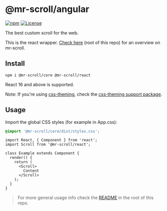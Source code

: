 # @mr-scroll/angular

[![npm](https://img.shields.io/npm/v/@mr-scroll/react.svg)](https://www.npmjs.com/package/@mr-scroll/react)
[![License](https://img.shields.io/badge/license-MIT-blue.svg)](https://opensource.org/licenses/MIT)

The best custom scroll for the web.

This is the react wrapper. [Check here](../../README.md) (root of this repo) for an overview on mr-scroll.

## Install

```
npm i @mr-scroll/core @mr-scroll/react
```

React 16 and above is supported.

Note: If you're using [css-theming](https://github.com/mrahhal/css-theming), check the [css-theming support package](../css-theming).

## Usage

Import the global CSS styles (for example in App.css):
```css
@import '@mr-scroll/core/dist/styles.css';
```

```tsx
import React, { Component } from 'react';
import Scroll from '@mr-scroll/react';

class Example extends Component {
  render() {
    return (
      <Scroll>
        Content
      </Scroll>
    );
  }
}
```

> For more general usage info check the [README](../../README.md) in the root of this repo.

